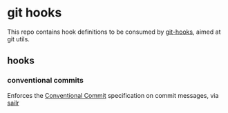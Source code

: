 # git hooks

This repo contains hook definitions to be consumed by [git-hooks](https://github.com/paulollivier/git-hooks), aimed at git utils.

## hooks
### conventional commits
Enforces the [Conventional Commit](https://www.conventionalcommits.org/en/v1.0.0/) specification on commit messages, via [sailr](https://github.com/craicoverflow/sailr)